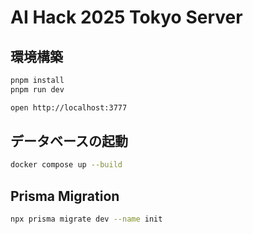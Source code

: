 # AI Hack 2025 Tokyo Server

## 環境構築

```bash
pnpm install
pnpm run dev
```

```bash
open http://localhost:3777
```

## データベースの起動

```bash
docker compose up --build
```

## Prisma Migration

```bash
npx prisma migrate dev --name init
```
